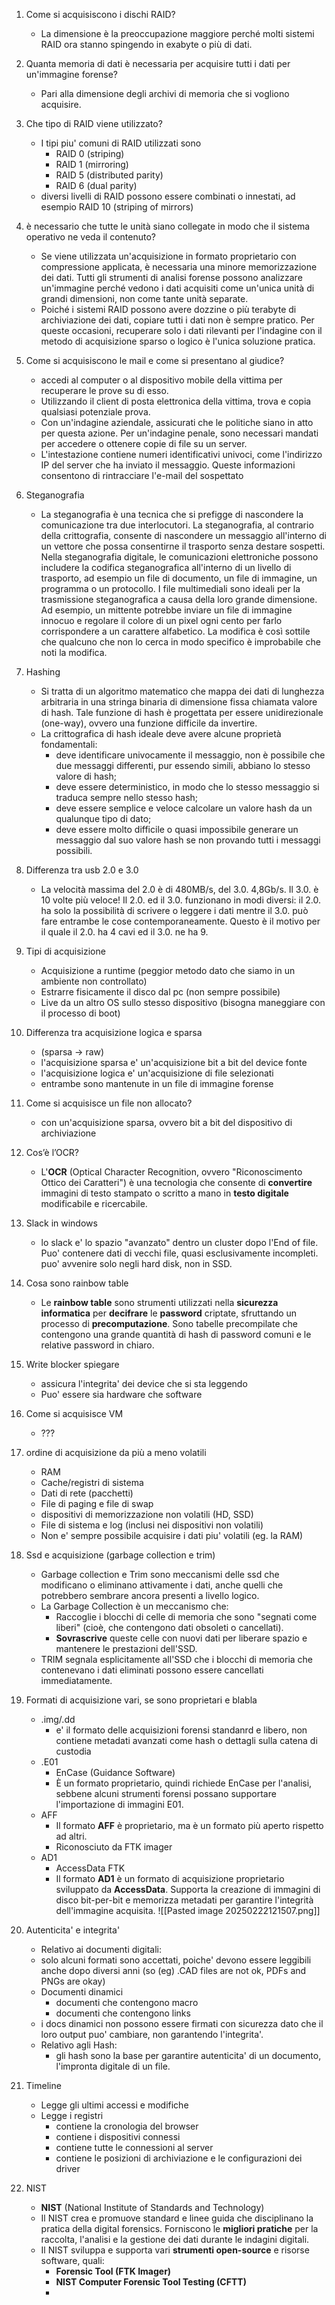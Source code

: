 1. Come si acquisiscono i dischi RAID?
	- La dimensione è la preoccupazione maggiore perché molti sistemi RAID ora stanno spingendo in exabyte o più di dati.

2. Quanta memoria di dati è necessaria per acquisire tutti i dati per un'immagine forense?
	- Pari alla dimensione degli archivi di memoria che si vogliono acquisire.

3. Che tipo di RAID viene utilizzato?
	- I tipi piu' comuni di RAID utilizzati sono
		- RAID 0 (striping)
		- RAID 1 (mirroring)
		- RAID 5 (distributed parity)
		- RAID 6 (dual parity)
	- diversi livelli di RAID possono essere combinati o innestati, ad esempio RAID 10 (striping of mirrors)

4. è necessario che tutte le unità siano collegate in modo che il sistema operativo ne veda il contenuto?
	- Se viene utilizzata un'acquisizione in formato proprietario con compressione applicata, è necessaria una minore memorizzazione dei dati. Tutti gli strumenti di analisi forense possono analizzare un'immagine perché vedono i dati acquisiti come un'unica unità di grandi dimensioni, non come tante unità separate.
	- Poiché i sistemi RAID possono avere dozzine o più terabyte di archiviazione dei dati, copiare tutti i dati non è sempre pratico. Per queste occasioni, recuperare solo i dati rilevanti per l'indagine con il metodo di acquisizione sparso o logico è l'unica soluzione pratica.

5. Come si acquisiscono le mail e come si presentano al giudice?
	- accedi al computer o al dispositivo mobile della vittima per recuperare le prove su di esso.
	- Utilizzando il client di posta elettronica della vittima, trova e copia qualsiasi potenziale prova.
	- Con un'indagine aziendale, assicurati che le politiche siano in atto per questa azione. Per un'indagine penale, sono necessari mandati per accedere o ottenere copie di file su un server.
	- L'intestazione contiene numeri identificativi univoci, come l'indirizzo IP del server che ha inviato il messaggio. Queste informazioni consentono di rintracciare l'e-mail del sospettato

6. Steganografia
	- La steganografia è una tecnica che si prefigge di nascondere la comunicazione tra due interlocutori. La steganografia, al contrario della crittografia, consente di nascondere un messaggio all'interno di un vettore che possa consentirne il trasporto senza destare sospetti. Nella steganografia digitale, le comunicazioni elettroniche possono includere la codifica steganografica all'interno di un livello di trasporto, ad esempio un file di documento, un file di immagine, un programma o un protocollo. I file multimediali sono ideali per la trasmissione steganografica a causa della loro grande dimensione. Ad esempio, un mittente potrebbe inviare un file di immagine innocuo e regolare il colore di un pixel ogni cento per farlo corrispondere a un carattere alfabetico. La modifica è così sottile che qualcuno che non lo cerca in modo specifico è improbabile che noti la modifica.

7. Hashing
	- Si tratta di un algoritmo matematico che mappa dei dati di lunghezza arbitraria in una stringa binaria di dimensione fissa chiamata valore di hash. Tale funzione di hash è progettata per essere unidirezionale (one-way), ovvero una funzione difficile da invertire.
	- La crittografica di hash ideale deve avere alcune proprietà fondamentali:
		- deve identificare univocamente il messaggio, non è possibile che due messaggi differenti, pur essendo simili, abbiano lo stesso valore di hash;
		- deve essere deterministico, in modo che lo stesso messaggio si traduca sempre nello stesso hash;
		- deve essere semplice e veloce calcolare un valore hash da un qualunque tipo di dato;
		- deve essere molto difficile o quasi impossibile generare un messaggio dal suo valore hash se non provando tutti i messaggi possibili.

8. Differenza tra usb 2.0 e 3.0
	- La velocità massima del 2.0 è di 480MB/s, del 3.0. 4,8Gb/s. Il 3.0. è 10 volte più veloce! Il 2.0. ed il 3.0. funzionano in modi diversi: il 2.0. ha solo la possibilità di scrivere o leggere i dati mentre il 3.0. può fare entrambe le cose contemporaneamente. Questo è il motivo per il quale il 2.0. ha 4 cavi ed il 3.0. ne ha 9.

9. Tipi di acquisizione
	- Acquisizione a runtime (peggior metodo dato che siamo in un ambiente non controllato)
	- Estrarre fisicamente il disco dal pc (non sempre possibile)
	- Live da un altro OS sullo stesso dispositivo (bisogna maneggiare con il processo di boot)

10. Differenza tra acquisizione logica e sparsa
	- (sparsa -> raw)
	- l'acquisizione sparsa e' un'acquisizione bit a bit del device fonte
	- l'acquisizione logica e' un'acquisizione di file selezionati
	- entrambe sono mantenute in un file di immagine forense

11. Come si acquisisce un file non allocato?
	- con un'acquisizione sparsa, ovvero bit a bit del dispositivo di archiviazione

12. Cos’è l’OCR?
	- L'**OCR** (Optical Character Recognition, ovvero "Riconoscimento Ottico dei Caratteri") è una tecnologia che consente di **convertire** immagini di testo stampato o scritto a mano in **testo digitale** modificabile e ricercabile.

13. Slack in windows 
	- lo slack e' lo spazio "avanzato" dentro un cluster dopo l'End of file. Puo' contenere dati di vecchi file, quasi esclusivamente incompleti. puo' avvenire solo negli hard disk, non in SSD.

14. Cosa sono rainbow table
	- Le **rainbow table** sono strumenti utilizzati nella **sicurezza informatica** per **decifrare** le **password** criptate, sfruttando un processo di **precomputazione**. Sono tabelle precompilate che contengono una grande quantità di hash di password comuni e le relative password in chiaro.

15. Write blocker spiegare
	- assicura l'integrita' dei device che si sta leggendo
	- Puo' essere sia hardware che software

17. Come si acquisisce VM 
	- ???

18. ordine di acquisizione da più a meno volatili
	- RAM
	- Cache/registri di sistema
	- Dati di rete (pacchetti)
	- File di paging e file di swap
	- dispositivi di memorizzazione non volatili (HD, SSD)
	- File di sistema e log (inclusi nei dispositivi non volatili)
	- Non e' sempre possibile acquisire i dati piu' volatili (eg. la RAM)

19. Ssd e acquisizione (garbage collection e trim)
	- Garbage collection e Trim sono meccanismi delle ssd che modificano o eliminano attivamente i dati, anche quelli che potrebbero sembrare ancora presenti a livello logico.
	- La Garbage Collection è un meccanismo che:
		- Raccoglie i blocchi di celle di memoria che sono "segnati come liberi" (cioè, che contengono dati obsoleti o cancellati).
		- **Sovrascrive** queste celle con nuovi dati per liberare spazio e mantenere le prestazioni dell'SSD.
	- TRIM segnala esplicitamente all'SSD che i blocchi di memoria che contenevano i dati eliminati possono essere cancellati immediatamente.

20. Formati di acquisizione vari, se sono proprietari e blabla
	- .img/.dd 
		- e' il formato delle acquisizioni forensi standanrd e libero, non contiene metadati avanzati come hash o dettagli sulla catena di custodia
	- .E01
		- EnCase (Guidance Software)
		- È un formato proprietario, quindi richiede EnCase per l'analisi, sebbene alcuni strumenti forensi possano supportare l'importazione di immagini E01.
	- AFF
		- Il formato **AFF** è proprietario, ma è un formato più aperto rispetto ad altri.
		- Riconosciuto da FTK imager
	- AD1
		- AccessData FTK
		- Il formato **AD1** è un formato di acquisizione proprietario sviluppato da **AccessData**. Supporta la creazione di immagini di disco bit-per-bit e memorizza metadati per garantire l'integrità dell'immagine acquisita.
	![[Pasted image 20250222121507.png]]


21. Autenticita' e integrita'
	- Relativo ai documenti digitali:
	- solo alcuni formati sono accettati, poiche' devono essere leggibili anche dopo diversi anni (so (eg) .CAD files are not ok, PDFs and PNGs are okay)
	- Documenti dinamici
		- documenti che contengono macro
		- documenti che contengono links
	- i docs dinamici non possono essere firmati con sicurezza dato che il loro output puo' cambiare, non garantendo l'integrita'.
	- Relativo agli Hash:
		- gli hash sono la base per garantire autenticita' di un documento, l'impronta digitale di un file.

22. Timeline
	- Legge gli ultimi accessi e modifiche
	- Legge i registri
		- contiene la cronologia del browser
		- contiene i dispositivi connessi
		- contiene tutte le connessioni al server
		- contiene le posizioni di archiviazione e le configurazioni dei driver


23. NIST
	- **NIST** (National Institute of Standards and Technology)
	- Il NIST crea e promuove standard e linee guida che disciplinano la pratica della digital forensics. Forniscono le **migliori pratiche** per la raccolta, l'analisi e la gestione dei dati durante le indagini digitali.
	- Il NIST sviluppa e supporta vari **strumenti open-source** e risorse software, quali:
		- **Forensic Tool (FTK Imager)**
		- **NIST Computer Forensic Tool Testing (CFTT)**
		- 



